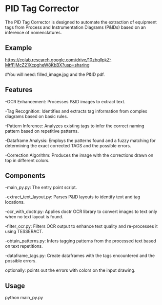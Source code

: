 # PID Tag Corrector

The PID Tag Corrector is designed to automate the extraction of equipment tags from Process and Instrumentation Diagrams (P&IDs) based on an inference of nomenclatures. 

## Example
https://colab.research.google.com/drive/10zbqllpkZ-MtfFjMcZ21XcpgheW8KbBX?usp=sharing

#You will need: filled_image.jpg and the P&ID pdf.

## Features
-OCR Enhancement: Processes P&ID images to extract text.

-Tag Recognition: Identifies and extracts tag information from complex diagrams based on basic rules.

-Pattern Inference: Analyzes existing tags to infer the correct naming pattern based on repetitive patterns.

-Dataframe Analysis: Employs the patterns found and a fuzzy matching for determining the exact corrected TAGS and the possible errors.

-Correction Algorithm: Produces the image with the corrections drawn on top in different colors.

## Components
-main_py.py: The entry point script.

-extract_text_layout.py: Parses P&ID layouts to identify text and tag locations.

-ocr_with_doctr.py: Applies doctr OCR library to convert images to text only when no text layout is found.

-filter_ocr.py: Filters OCR output to enhance text quality and re-processes it using TESSERACT.

-obtain_patterns.py: Infers tagging patterns from the processed text based on text repetitions.

-dataframe_tags.py: Create dataframes with the tags encountered and the possible errors.

optionally: points out the errors with colors on the input drawing.

## Usage
python main_py.py
